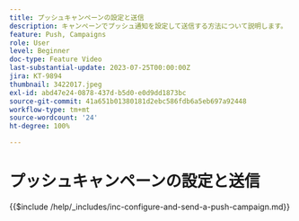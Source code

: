 ```yaml
---
title: プッシュキャンペーンの設定と送信
description: キャンペーンでプッシュ通知を設定して送信する方法について説明します。
feature: Push, Campaigns
role: User
level: Beginner
doc-type: Feature Video
last-substantial-update: 2023-07-25T00:00:00Z
jira: KT-9894
thumbnail: 3422017.jpeg
exl-id: abd47e24-0878-437d-b5d0-e0d9dd1873bc
source-git-commit: 41a651b01380181d2ebc586fdb6a5eb697a92448
workflow-type: tm+mt
source-wordcount: '24'
ht-degree: 100%

---
```


# プッシュキャンペーンの設定と送信

{{$include /help/_includes/inc-configure-and-send-a-push-campaign.md}}
